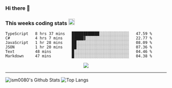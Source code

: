 ### Hi there 👋

<!--START_SECTION:giphy-->
<!--END_SECTION:giphy-->

### This weeks coding stats <img src="https://media1.giphy.com/media/LmNwrBhejkK9EFP504/giphy.gif?cid=ecf05e4723nsktnyyj53u162g7cy5rjqfg6gz06kxdg5y55g&rid=giphy.gif" width="20" height="20" />
<!--START_SECTION:waka-->

```text
TypeScript   8 hrs 37 mins   ████████████░░░░░░░░░░░░░   47.59 %
C#           4 hrs 7 mins    █████▓░░░░░░░░░░░░░░░░░░░   22.77 %
JavaScript   1 hr 28 mins    ██░░░░░░░░░░░░░░░░░░░░░░░   08.09 %
JSON         1 hr 20 mins    ██░░░░░░░░░░░░░░░░░░░░░░░   07.36 %
Text         48 mins         █░░░░░░░░░░░░░░░░░░░░░░░░   04.46 %
Markdown     47 mins         █░░░░░░░░░░░░░░░░░░░░░░░░   04.38 %
```

<!--END_SECTION:waka-->

<!--START_SECTION:comicstrip-->
<p align="center">
 <a href="https://xkcd.com/">
 <img src="https://imgs.xkcd.com/comics/astronomy_numbers.png" />
</a>
</p>
<!--END_SECTION:comicstrip-->

---

![ism0080's Github Stats](https://github-readme-stats.vercel.app/api?username=ism0080&show_icons=true%hide_border=true&hide=issues)
![Top Langs](https://github-readme-stats.vercel.app/api/top-langs/?username=ism0080&layout=compact)

<!--
**ism0080/ism0080** is a ✨ _special_ ✨ repository because its `README.md` (this file) appears on your GitHub profile.

Here are some ideas to get you started:

- 🔭 I’m currently working on ...
- 🌱 I’m currently learning ...
- 👯 I’m looking to collaborate on ...
- 🤔 I’m looking for help with ...
- 💬 Ask me about ...
- 📫 How to reach me: ...
- 😄 Pronouns: ...
- ⚡ Fun fact: ...
-->
